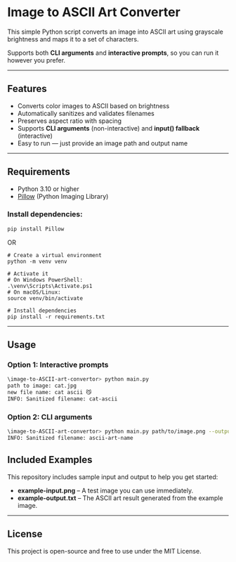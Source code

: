 # Image to ASCII Art Converter

This simple Python script converts an image into ASCII art using grayscale brightness and maps it to a set of characters.

Supports both **CLI arguments** and **interactive prompts**, so you can run it however you prefer.

---

## Features

- Converts color images to ASCII based on brightness
- Automatically sanitizes and validates filenames
- Preserves aspect ratio with spacing
- Supports **CLI arguments** (non-interactive) and **input() fallback** (interactive)
- Easy to run — just provide an image path and output name

---

## Requirements

- Python 3.10 or higher
- [Pillow](https://pypi.org/project/Pillow/) (Python Imaging Library)

### Install dependencies:

```bash
pip install Pillow
```

OR

```
# Create a virtual environment
python -m venv venv

# Activate it
# On Windows PowerShell:
.\venv\Scripts\Activate.ps1
# On macOS/Linux:
source venv/bin/activate

# Install dependencies
pip install -r requirements.txt
```

---

## Usage

### Option 1: Interactive prompts
```bash
\image-to-ASCII-art-convertor> python main.py
path to image: cat.jpg
new file name: cat ascii 😼
INFO: Sanitized filename: cat-ascii
```

### Option 2: CLI arguments
```bash
\image-to-ASCII-art-convertor> python main.py path/to/image.png --output ascii-art-name
INFO: Sanitized filename: ascii-art-name
```

## Included Examples

This repository includes sample input and output to help you get started:

- **example-input.png** – A test image you can use immediately.
- **example-output.txt** – The ASCII art result generated from the example image.

---

## License
This project is open-source and free to use under the MIT License.
